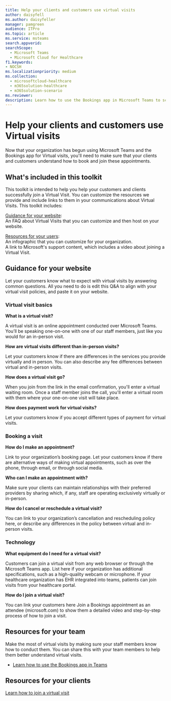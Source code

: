 ```yaml
---
title: Help your clients and customers use virtual visits
author: daisyfell
ms.author: daisyfeller
manager: pamgreen
audience: ITPro
ms.topic: article 
ms.service: msteams 
search.appverid: 
searchScope:
  - Microsoft Teams
  - Microsoft Cloud for Healthcare
f1.keywords:
- NOCSH
ms.localizationpriority: medium
ms.collection: 
  - microsoftcloud-healthcare
  - m365solution-healthcare
  - m365solution-scenario
ms.reviewer: 
description: Learn how to use the Bookings app in Microsoft Teams to schedule, manage, and conduct virtual visits. 
---
```


# Help your clients and customers use Virtual visits

Now that your organization has begun using Microsoft Teams and the Bookings app for Virtual visits, you'll need to make sure that your clients and customers understand how to book and join these appointments.

## What's included in this toolkit

This toolkit is intended to help you help your customers and clients successfully join a Virtual Visit. You can customize the resources we provide and include links to them in your communications about Virtual Visits. This toolkit includes:

[Guidance for your website](#guidance-for-your-website): <br> An FAQ about Virtual Visits that you can customize and then host on your website.

[Resources for your users](#resources-for-your-clients): <br>
An infographic that you can customize for your organization. <br>
A link to Microsoft's support content, which includes a video about joining a Virtual Visit.

## Guidance for your website

Let your customers know what to expect with virtual visits by answering common questions. All you need to do is edit this Q&A to align with your virtual visit policies, and paste it on your website.

### Virtual visit basics

**What is a virtual visit?**

A virtual visit is an online appointment conducted over Microsoft Teams. You’ll be speaking one-on-one with one of our staff members, just like you would for an in-person visit.

**How are virtual visits different than in-person visits?**

Let your customers know if there are differences in the services you provide virtually and in person. You can also describe any fee differences between virtual and in-person visits.

**How does a virtual visit go?**

When you join from the link in the email confirmation, you'll enter a virtual waiting room. Once a staff member joins the call, you'll enter a virtual room with them where your one-on-one visit will take place.

**How does payment work for virtual visits?**

Let your customers know if you accept different types of payment for virtual visits.

### Booking a visit

**How do I make an appointment?**

Link to your organization’s booking page. Let your customers know if there are alternative ways of making virtual appointments, such as over the phone, through email, or through social media.

**Who can I make an appointment with?**

Make sure your clients can maintain relationships with their preferred providers by sharing which, if any, staff are operating exclusively virtually or in-person.

**How do I cancel or reschedule a virtual visit?**

You can link to your organization’s cancellation and rescheduling policy here, or describe any differences in the policy between virtual and in-person visits.

### Technology

**What equipment do I need for a virtual visit?**

Customers can join a virtual visit from any web browser or through the Microsoft Teams app. List here if your organization has additional specifications, such as a high-quality webcam or microphone. If your healthcare organization has EHR integrated into teams, patients can join visits from your healthcare portal.

**How do I join a virtual visit?**

You can link your customers here Join a Bookings appointment as an attendee (microsoft.com) to show them a detailed video and step-by-step process of how to join a visit.

## Resources for your team

Make the most of virtual visits by making sure your staff members know how to conduct them. You can share this with your team members to help them better understand virtual visits.

- [Learn how to use the Bookings app in Teams](https://support.microsoft.com/office/what-is-bookings-42d4e852-8e99-4d8f-9b70-d7fc93973cb5)

## Resources for your clients

[Learn how to join a virtual visit](https://support.microsoft.com/office/join-a-bookings-appointment-as-an-attendee-95cea12d-2220-421f-a663-6efb20913c7f)
